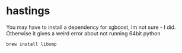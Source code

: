 # hastings

You may have to install a dependency for xgboost, Im not sure - I did. Otherwise it gives a weird error about not running 64bit python

`brew install libomp`